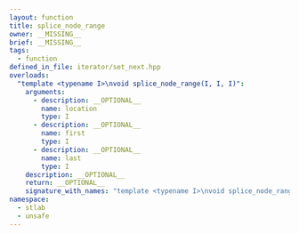 ```yaml
---
layout: function
title: splice_node_range
owner: __MISSING__
brief: __MISSING__
tags:
  - function
defined_in_file: iterator/set_next.hpp
overloads:
  "template <typename I>\nvoid splice_node_range(I, I, I)":
    arguments:
      - description: __OPTIONAL__
        name: location
        type: I
      - description: __OPTIONAL__
        name: first
        type: I
      - description: __OPTIONAL__
        name: last
        type: I
    description: __OPTIONAL__
    return: __OPTIONAL__
    signature_with_names: "template <typename I>\nvoid splice_node_range(I location, I first, I last)"
namespace:
  - stlab
  - unsafe
---
```

